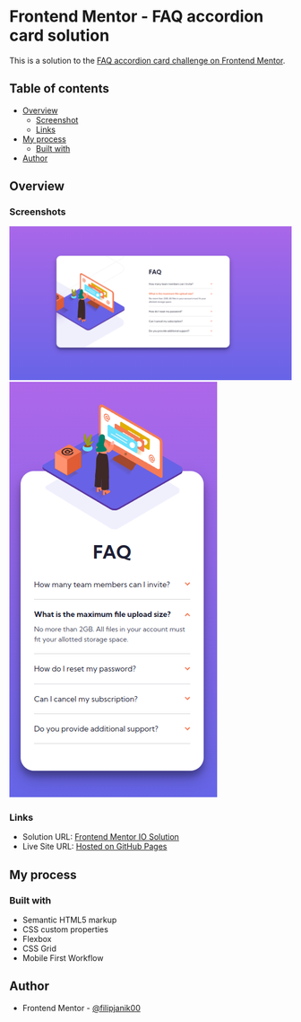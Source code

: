 # Frontend Mentor - FAQ accordion card solution

This is a solution to the [FAQ accordion card challenge on Frontend Mentor](https://www.frontendmentor.io/challenges/faq-accordion-card-XlyjD0Oam).

## Table of contents

- [Overview](#overview)
  - [Screenshot](#screenshot)
  - [Links](#links)
- [My process](#my-process)
  - [Built with](#built-with)
- [Author](#author)

## Overview

### Screenshots

![](./screenshots/desktop-preview.png)
![](./screenshots/mobile-preview.png)

### Links

- Solution URL: [Frontend Mentor IO Solution](https://www.frontendmentor.io/solutions/stats-preview-card-component-4thGx7DsIJ)
- Live Site URL: [Hosted on GitHub Pages](https://filipjanik00.github.io/stats-preview-card-component-main/)

## My process

### Built with

- Semantic HTML5 markup
- CSS custom properties
- Flexbox
- CSS Grid
- Mobile First Workflow

## Author

- Frontend Mentor - [@filipjanik00](https://www.frontendmentor.io/profile/filipjanik00)
